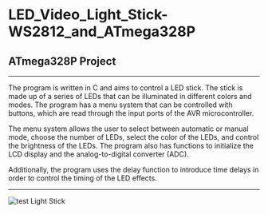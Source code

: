 # LED_Video_Light_Stick-WS2812_and_ATmega328P

## ATmega328P Project
 _______________________________________________________________________________________________________________________
 
The program is written in C and aims to control a LED stick. The stick is made up of a series of LEDs that can be illuminated in different colors and modes. The program has a menu system that can be controlled with buttons, which are read through the input ports of the AVR microcontroller. 

The menu system allows the user to select between automatic or manual mode, choose the number of LEDs, select the color of the LEDs, and control the brightness of the LEDs. The program also has functions to initialize the LCD display and the analog-to-digital converter (ADC). 

Additionally, the program uses the delay function to introduce time delays in order to control the timing of the LED effects.

 _______________________________________________________________________________________________________________________
 
 ![test Light Stick ](https://github.com/luiswolski/LED_Video_Light_Stick-WS2812_and_ATmega328P/blob/8915b421279ab538abd238087a27fbc55c82e310/video/Light%20Stick%20test.gif)
